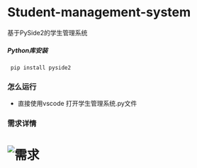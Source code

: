 # Student-management-system
基于PySide2的学生管理系统
##### Python库安装
`
pip install pyside2`
<br />
### 怎么运行
- 直接使用vscode 打开学生管理系统.py文件
### 需求详情
![需求]([https://gitee.com/li-xuegong/picture/blob/master/1663522930010.jpg.jpg](https://gitee.com/li-xuegong/picture/raw/master/1663522930010.jpg.jpg))
=======
